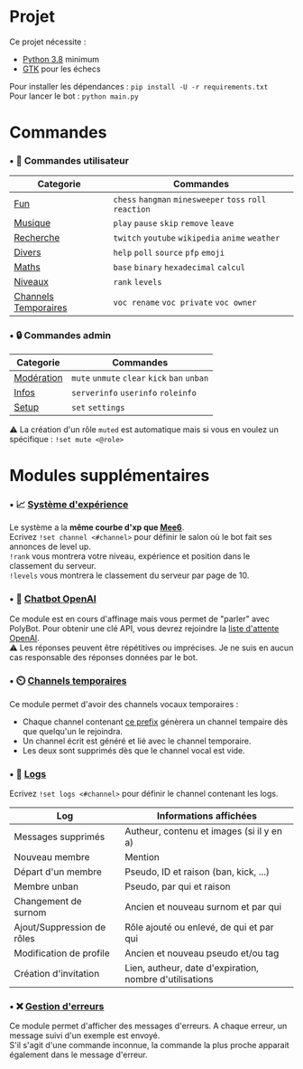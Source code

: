 # Projet

Ce projet nécessite :
- [Python 3.8](https://www.python.org/downloads/) minimum
- [GTK](https://www.gtk.org/) pour les échecs

Pour installer les dépendances : `pip install -U -r requirements.txt`<br>
Pour lancer le bot : `python main.py`

# Commandes

### • 🧍 Commandes utilisateur

| Categorie                                     | Commandes                                                |
|-----------------------------------------------|----------------------------------------------------------|
| [Fun](./modules/fun.py)                       | `chess` `hangman` `minesweeper` `toss` `roll` `reaction` |
| [Musique](./modules/music.py)                 | `play` `pause` `skip` `remove` `leave`                   |
| [Recherche](./modules/search.py)              | `twitch` `youtube` `wikipedia` `anime` `weather`         |
| [Divers](./modules/misc.py)                   | `help` `poll` `source` `pfp` `emoji`                     |
| [Maths](./modules/maths.py)                   | `base` `binary` `hexadecimal` `calcul `                  |
| [Niveaux](./modules/levels.py)                | `rank` `levels`                                          |
| [Channels Temporaires](./modules/channels.py) | `voc rename` `voc private` `voc owner`                   |

### • 🔒 Commandes admin

| Categorie                             |                                   Commandes                             |
|---------------------------------------|-------------------------------------------------------------------------|
| [Modération](./modules/moderation.py) | `mute` `unmute` `clear` `kick` `ban` `unban`                            |
| [Infos](./modules/informations.py)    | `serverinfo` `userinfo` `roleinfo`                                      |
| [Setup](./modules/setup.py)           | `set` `settings`                                                        |

⚠️ La création d'un rôle `muted` est automatique mais si vous en voulez un spécifique : `!set mute <@role>`

# Modules supplémentaires

### • 📈 [Système d'expérience](./modules/levels.py)

Le système a la **même courbe d'xp que [Mee6](https://mee6.xyz/)**. <br>
Ecrivez `!set channel <#channel>` pour définir le salon où le bot fait ses annonces de level up.<br>
`!rank` vous montrera votre niveau, expérience et position dans le classement du serveur.<br>
`!levels` vous montrera le classement du serveur par page de 10.

### • 💬 [Chatbot OpenAI](./modules/openai.py)

Ce module est en cours d'affinage mais vous permet de "parler" avec PolyBot.
Pour obtenir une clé API, vous devrez rejoindre la [liste d'attente OpenAI](https://share.hsforms.com/1Lfc7WtPLRk2ppXhPjcYY-A4sk30). <br>
⚠️ Les réponses peuvent être répétitives ou imprécises. Je ne suis en aucun cas responsable des réponses données par le bot.

### • ⏲️ [Channels temporaires](./modules/channels.py)

Ce module permet d'avoir des channels vocaux temporaires :

- Chaque channel contenant [ce prefix](https://github.com/MrSpaar/PolyBot/blob/master/discord.py/modules/channels.py#L18) génèrera un channel tempaire dès que quelqu'un le rejoindra.
- Un channel écrit est généré et lié avec le channel temporaire.
- Les deux sont supprimés dès que le channel vocal est vide.

### • 📝 [Logs](./modules/logs.py)

Ecrivez `!set logs <#channel>` pour définir le channel contenant les logs.

| Log                        | Informations affichées                                   |
|----------------------------|----------------------------------------------------------|
| Messages supprimés         | Autheur, contenu et images (si il y en a)                |
| Nouveau membre             | Mention                                                  |
| Départ d'un membre         | Pseudo, ID et raison (ban, kick, ...)                    |
| Membre unban               | Pseudo, par qui et raison                                |
| Changement de surnom       | Ancien et nouveau surnom et par qui                      |
| Ajout/Suppression de rôles | Rôle ajouté ou enlevé, de qui et par qui                 |
| Modification de profile    | Ancien et nouveau pseudo et/ou tag                       |
| Création d'invitation      | Lien, autheur, date d'expiration, nombre d'utilisations  |

### • ❌ [Gestion d'erreurs](./modules/errors.py)

Ce module permet d'afficher des messages d'erreurs. A chaque erreur, un message suivi d'un exemple est envoyé.<br>
S'il s'agit d'une commande inconnue, la commande la plus proche apparait également dans le message d'erreur.
